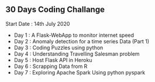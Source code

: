 
## 30 Days Coding Challange 

Start Date : 14th July 2020

* Day 1 : A Flask-WebApp to monitor internet speed 
* Day 2 : Anomaly detection for a time series Data (Part 1)
* Day 3 : Coding Puzzles using python
* Day 4 : Understanding Travelling Salesman problem
* Day 5 : Host Flask API in Heroku
* Day 6 : Scrapping Data from R
* Day 7 : Exploring Apache Spark Using python pyspark